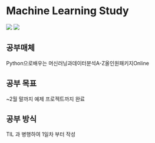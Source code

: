 # Machine Learning Study
<div display="flex" >
  <img src="https://camo.githubusercontent.com/63941b15468fbca87d8b6fb1b705c3585a21d96caf10bbe2104279e4305b5d46/68747470733a2f2f696d672e736869656c64732e696f2f62616467652f4d616368696e652532304c6561726e696e672d53747564792d677265656e">
  <img src="https://camo.githubusercontent.com/f6a478b2c1639d2c775500abad7833693a51b9d8c83c54112c4f7ea65899c90c/68747470733a2f2f696d672e736869656c64732e696f2f62616467652f507974686f6e2d332e372d7265642e737667">
</div>

## 공부매체 
Python으로배우는
머신러닝과데이터분석A-Z올인원패키지Online
## 공부 목표
~2월 말까지 예제 프로젝트까지 완료
## 공부 방식
TIL 과 병행하여 1일차 부터 작성
